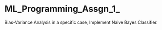 # ML_Programming_Assgn_1_
Bias-Variance Analysis in a specific case, Implement Naive Bayes Classifier.

